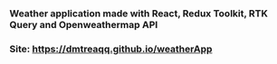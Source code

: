 ### Weather application made with React, Redux Toolkit, RTK Query and Openweathermap API

### Site: https://dmtreaqq.github.io/weatherApp
